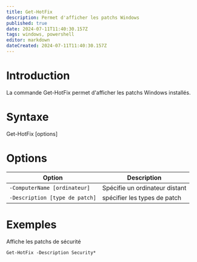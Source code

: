 ```yaml
---
title: Get-HotFix
description: Permet d'afficher les patchs Windows
published: true
date: 2024-07-11T11:40:30.157Z
tags: windows, powershell
editor: markdown
dateCreated: 2024-07-11T11:40:30.157Z
---
```


# Introduction

La commande Get-HotFix permet d'afficher les patchs Windows installés.

# Syntaxe

Get-HotFix [options]

# Options

| Option                         | Description                    |
| ------------------------------ | ------------------------------ |
| `-ComputerName [ordinateur]`   | Spécifie un ordinateur distant |
| `-Description [type de patch]` | spécifier les types de patch   |

# Exemples

Affiche les patchs de sécurité

`Get-HotFix -Description Security*`
